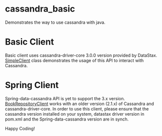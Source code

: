 # cassandra_basic
Demonstrates the way to use cassandra with java.

# Basic Client
Basic client uses cassandra-driver-core 3.0.0 version provided by DataStax. 
[SimpleClient](https://github.com/imsatyam/cassandra_basic/blob/master/src/main/java/com/satyam/learning/cassandra/demo/simple/SimpleClient.java) class demonstrates the usage of this API to interact with Cassandra.

# Spring Client
Spring-data-cassandra API is yet to support the 3.x version. [BookRepositoryClient](https://github.com/imsatyam/cassandra_basic/blob/master/src/main/java/com/satyam/learning/cassandra/demo/spring/client/BookRepositoryClient.java) works with an older version (2.1.x) of Cassandra and cassandra-driver-core. 
In order to use this client, please ensure that the cassandra version installed on your system, datastax driver version in pom.xml and the Spring-data-cassandra version are in synch.


Happy Coding!
